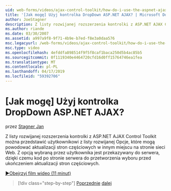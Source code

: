 ```yaml
---
uid: web-forms/videos/ajax-control-toolkit/how-do-i-use-the-aspnet-ajax-dropdown-control
title: '[Jak mogę] Użyj kontrolka DropDown ASP.NET AJAX? | Microsoft Docs'
author: JoeStagner
description: Z listy rozwijanej rozszerzenia kontrolki z ASP.NET AJAX Control Toolkit można przedstawić użytkownikowi z listy rozwijanej Opcje, które mogą powodować partial-pa...
ms.author: riande
ms.date: 03/30/2007
ms.assetid: a997a9f8-9f71-4b9e-b7ed-f8e3a0daa576
msc.legacyurl: /web-forms/videos/ajax-control-toolkit/how-do-i-use-the-aspnet-ajax-dropdown-control
msc.type: video
ms.openlocfilehash: 4efddfa898514f9f5f8caf1baca250d5b4ac85b5
ms.sourcegitcommit: 0f1119340e4464720cfd16d0ff15764746ea1fea
ms.translationtype: MT
ms.contentlocale: pl-PL
ms.lasthandoff: 04/17/2019
ms.locfileid: "59392706"
---
```

# <a name="how-do-i-use-the-aspnet-ajax-dropdown-control"></a>[Jak mogę] Użyj kontrolka DropDown ASP.NET AJAX?

przez [Stagner Jan](https://github.com/JoeStagner)

Z listy rozwijanej rozszerzenia kontrolki z ASP.NET AJAX Control Toolkit można przedstawić użytkownikowi z listy rozwijanej Opcje, które mogą powodować aktualizacji stron częściowych w innym miejscu na stronie sieci Web. Z opcją wybraną przez użytkownika jest przekazywany do serwera, dzięki czemu kod po stronie serwera do przetworzenia wyboru przed ukończeniem aktualizacji stron częściowych.

[&#9654;Obejrzyj film wideo (11 minut)](https://channel9.msdn.com/Blogs/ASP-NET-Site-Videos/how-do-i-use-the-aspnet-ajax-dropdown-control)

> [!div class="step-by-step"]
> [Poprzednie](how-do-i-configure-the-aspnet-ajax-calendar-control.md)
> [dalej](how-do-i-use-the-aspnet-ajax-maskededit-controls.md)
